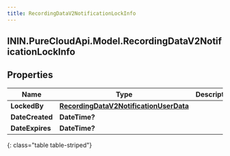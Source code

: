 ```yaml
---
title: RecordingDataV2NotificationLockInfo
---
```

## ININ.PureCloudApi.Model.RecordingDataV2NotificationLockInfo

## Properties

|Name | Type | Description | Notes|
|------------ | ------------- | ------------- | -------------|
| **LockedBy** | [**RecordingDataV2NotificationUserData**](RecordingDataV2NotificationUserData.html) |  | [optional] |
| **DateCreated** | **DateTime?** |  | [optional] |
| **DateExpires** | **DateTime?** |  | [optional] |
{: class="table table-striped"}


